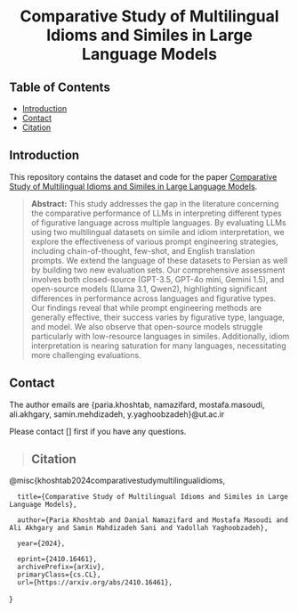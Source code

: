 # <p align="center">Comparative Study of Multilingual Idioms and Similes in Large Language Models</p>

## Table of Contents
* [Introduction](#introduction)
* [Contact](#contact)
* [Citation](#citation)

## Introduction
This repository contains the dataset and code for the paper [Comparative Study of Multilingual Idioms and Similes in Large Language Models](https://arxiv.org/abs/).

> **Abstract:** This study addresses the gap in the literature concerning the comparative performance of LLMs in interpreting different types of figurative language across multiple languages. By evaluating LLMs using two multilingual datasets on simile and idiom interpretation, we explore the effectiveness of various prompt engineering strategies, including chain-of-thought, few-shot, and English translation prompts. We extend the language of these datasets to Persian as well by building two new evaluation sets. Our comprehensive assessment involves both closed-source (GPT-3.5, GPT-4o mini, Gemini 1.5), and open-source models (Llama 3.1, Qwen2), highlighting significant differences in performance across languages and figurative types. 
Our findings reveal that while prompt engineering methods are generally effective, their success varies by figurative type, language, and model. 
We also observe that open-source models struggle particularly with low-resource languages in similes. Additionally, idiom interpretation is nearing saturation for many languages, necessitating more challenging evaluations.

## Contact 

The author emails are {paria.khoshtab, namazifard, mostafa.masoudi, ali.akhgary, samin.mehdizadeh, y.yaghoobzadeh}@ut.ac.ir

Please contact [] first if you have any questions.

> ## Citation 

@misc{khoshtab2024comparativestudymultilingualidioms,

      title={Comparative Study of Multilingual Idioms and Similes in Large Language Models}, 
      
      author={Paria Khoshtab and Danial Namazifard and Mostafa Masoudi and Ali Akhgary and Samin Mahdizadeh Sani and Yadollah Yaghoobzadeh},
      
      year={2024},
      
      eprint={2410.16461},
      archivePrefix={arXiv},
      primaryClass={cs.CL},
      url={https://arxiv.org/abs/2410.16461}, 
}
